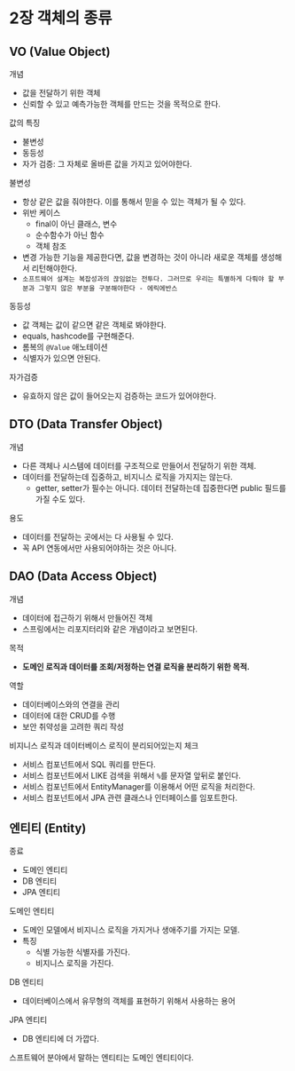 # 2장 객체의 종류
## VO (Value Object)
개념
- 값을 전달하기 위한 객체
- 신뢰할 수 있고 예측가능한 객체를 만드는 것을 목적으로 한다. 

값의 특징
- 불변성
- 동등성
- 자가 검증: 그 자체로 올바른 값을 가지고 있어야한다. 

불변성
- 항상 같은 값을 줘야한다. 이를 통해서 믿을 수 있는 객체가 될 수 있다. 
- 위반 케이스
   - final이 아닌 클래스, 변수
   - 순수함수가 아닌 함수
   - 객체 참조
- 변경 가능한 기능을 제공한다면, 값을 변경하는 것이 아니라 새로운 객체를 생성해서 리턴해야한다. 
- `소프트웨어 설계는 복잡성과의 끊임없는 전투다. 그러므로 우리는 특별하게 다뤄야 할 부분과 그렇지 않은 부분을 구분해야한다 - 에릭에반스`

동등성
- 값 객체는 값이 같으면 같은 객체로 봐야한다. 
- equals, hashcode를 구현해준다. 
- 롬복의 `@Value` 애노테이션
- 식별자가 있으면 안된다. 

자가검증
- 유효하지 않은 값이 들어오는지 검증하는 코드가 있어야한다. 

## DTO (Data Transfer Object)
개념
- 다른 객체나 시스템에 데이터를 구조적으로 만들어서 전달하기 위한 객체. 
- 데이터를 전달하는데 집중하고, 비지니스 로직을 가지지는 않는다. 
   - getter, setter가 필수는 아니다. 데이터 전달하는데 집중한다면 public 필드를 가질 수도 있다. 

용도
- 데이터를 전달하는 곳에서는 다 사용될 수 있다. 
- 꼭 API 연동에서만 사용되어야하는 것은 아니다.

## DAO (Data Access Object)
개념
- 데이터에 접근하기 위해서 만들어진 객체
- 스프링에서는 리포지터리와 같은 개념이라고 보면된다. 

목적
- __도메인 로직과 데이터를 조회/저정하는 연결 로직을 분리하기 위한 목적.__

역할
- 데이터베이스와의 연결을 관리
- 데이터에 대한 CRUD를 수행
- 보안 취약성을 고려한 쿼리 작성

비지니스 로직과 데이터베이스 로직이 분리되어있는지 체크
- 서비스 컴포넌트에서 SQL 쿼리를 만든다. 
- 서비스 컴포넌트에서 LIKE 검색을 위해서 `%`를 문자열 앞뒤로 붙인다. 
- 서비스 컴포넌트에서 EntityManager를 이용해서 어떤 로직을 처리한다. 
- 서비스 컴포넌트에서 JPA 관련 클래스나 인터페이스를 임포트한다.

## 엔티티 (Entity)
종료
- 도메인 엔티티
- DB 엔티티
- JPA 엔티티

도메인 엔티티
- 도메인 모델에서 비지니스 로직을 가지거나 생애주기를 가지는 모델.
- 특징
   - 식별 가능한 식별자를 가진다. 
   - 비지니스 로직을 가진다. 

DB 엔티티
- 데이터베이스에서 유무형의 객체를 표현하기 위해서 사용하는 용어

JPA 엔티티
- DB 엔티티에 더 가깝다.

스프트웨어 분야에서 말하는 엔티티는 도메인 엔티티이다. 